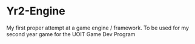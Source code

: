 # Yr2-Engine
My first proper attempt at a game engine / framework. To be used for my second year game for the UOIT Game Dev Program
